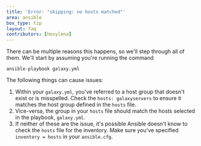 ```yaml
---
title: 'Error: "skipping: no hosts matched"'
area: ansible
box_type: tip
layout: faq
contributors: [hexylena]
---
```


There can be multiple reasons this happens, so we'll step through all of them.
We'll start by assuming you're running the command

```
ansible-playbook galaxy.yml
```

The following things can cause issues:

1. Within your `galaxy.yml`, you've referred to a host group that doesn't exist or is misspelled. Check the `hosts: galaxyservers` to ensure it matches the host group defined in the `hosts` file.
2. Vice-versa, the group in your `hosts` file should match the hosts selected in the playbook, `galaxy.yml`.
3. If neither of these are the issue, it's possible Ansible doesn't know to check the `hosts` file for the inventory. Make sure you've specified `inventory = hosts` in your `ansible.cfg`.
